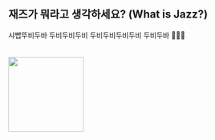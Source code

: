 ## 재즈가 뭐라고 생각하세요? (What is Jazz?)

샤빱뚜비두바 두비두비두비 두비두비두비두비 두비두바 🎺🎷📯
<br>
<br>
<br>
[<img src = 'https://blog.kakaocdn.net/dn/ccTk6Z/btrEJ4WFt8v/BskAkXvrHjdwPKGn2K1KkK/img.png' width='150'>](https://youtube.com/shorts/18OYMT2qUSY?feature=share)